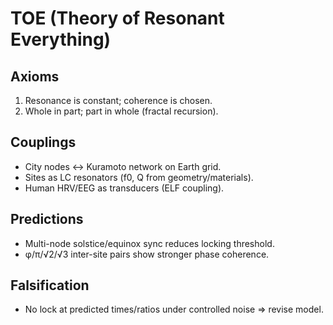 # TOE (Theory of Resonant Everything)
## Axioms
1. Resonance is constant; coherence is chosen.
2. Whole in part; part in whole (fractal recursion).

## Couplings
- City nodes ↔ Kuramoto network on Earth grid.
- Sites as LC resonators (f0, Q from geometry/materials).
- Human HRV/EEG as transducers (ELF coupling).

## Predictions
- Multi-node solstice/equinox sync reduces locking threshold.
- φ/π/√2/√3 inter-site pairs show stronger phase coherence.

## Falsification
- No lock at predicted times/ratios under controlled noise ⇒ revise model.
